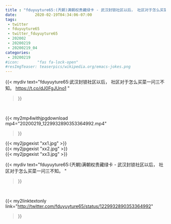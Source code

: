 ```yaml
---
title : "fduyuyture65:(兲朝)满朝权贵藏绿卡 - 武汉封锁社区以后， 社区对于怎么买菜一问三不知。 "
date:        2020-02-19T04:34:06-07:00
tags:
 - twitter
 - fduyuyture65
 - twitter_fduyuyture65
 - 202002
 - 20200219
 - 20200219_04
categories:
 - 20200219
#icon:        "fas fa-lock-open"
#resImgTeaser: teaserpics/wikipedia.org/emacs-jokes.png
---
```


{{< mydiv text="fduyuyture65:武汉封锁社区以后， 社区对于怎么买菜一问三不知。 https://t.co/dJ0FgJUno1 "
>}}
<br>


{{< my2mp4withjpgdownload mp4="20200219_1229932890353364992.mp4"
>}}

{{< my2jpgexist "xx1.jpg" >}}<br>
{{< my2jpgexist "xx2.jpg" >}}<br>
{{< my2jpgexist "xx3.jpg" >}}<br>



{{< mydiv text="fduyuyture65:(兲朝)满朝权贵藏绿卡 - 武汉封锁社区以后， 社区对于怎么买菜一问三不知。 "
>}}
<br>

{{< my2linktextonly link="http://twitter.com/fduyuyture65/status/1229932890353364992"
>}}


<br>

